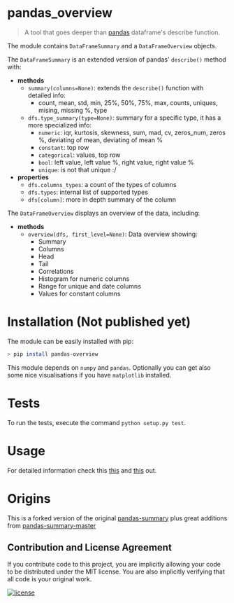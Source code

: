 # pandas_overview
> A tool that goes deeper than [pandas](http://pandas.pydata.org/) dataframe's describe function.

The module contains `DataFrameSummary` and a `DataFrameOverview` objects. 

The `DataFrameSummary` is an extended version of pandas' `describe()` method with:

* **methods**
  * `summary(columns=None)`: extends the `describe()` function with detailed info:
    * count, mean, std, min, 25%, 50%, 75%, max, counts, uniques, mising, missing %, type
  * `dfs.type_summary(type=None)`: summary for a specific type, it has a more specialized info:
    * `numeric`: iqr, kurtosis, skewness, sum, mad, cv, zeros_num, zeros %, deviating of mean, deviating of mean %
    * `constant`: top row
    * `categorical`: values, top row
    * `bool`: left value, left value %, right value, right value %
    * `unique`: is not that unique :/
* **properties**
  * `dfs.columns_types`: a count of the types of columns
  * `dfs.types`: internal list of supported types  
  * `dfs[column]`: more in depth summary of the column

The `DataFrameOverview` displays an overview of the data, including:

* **methods**
  * `overview(dfs, first_level=None)`: Data overview showing:
    * Summary
    * Columns
    * Head
    * Tail
    * Correlations
    * Histogram for numeric columns
    * Range for unique and date columns
    * Values for constant columns
 

# Installation (Not published yet)
The module can be easily installed with pip:

```bash
> pip install pandas-overview
```

This module depends on `numpy` and `pandas`. Optionally you can get also some nice visualisations if you have `matplotlib` installed.

# Tests
To run the tests, execute the command `python setup.py test`.

# Usage
For detailed information check this [this](notebooks/01%20-%20GAP%20network%20scan.ipynb) and [this](notebooks/02%20-%20Prosper%20multiwell%20scan.ipynb) out.

# Origins
This is a forked version of the original [pandas-summary](https://github.com/mouradmourafiq/pandas-summary) plus great additions from [pandas-summary-master](https://github.com/AlfonsoRReyes/pandas-summary-master)

## Contribution and License Agreement

If you contribute code to this project, you are implicitly allowing your code
to be distributed under the MIT license. You are also implicitly verifying that
all code is your original work.

[![license](https://img.shields.io/github/license/mashape/apistatus.svg)](https://github.com/conradoqg/pandas-overview/blob/master/LICENSE)